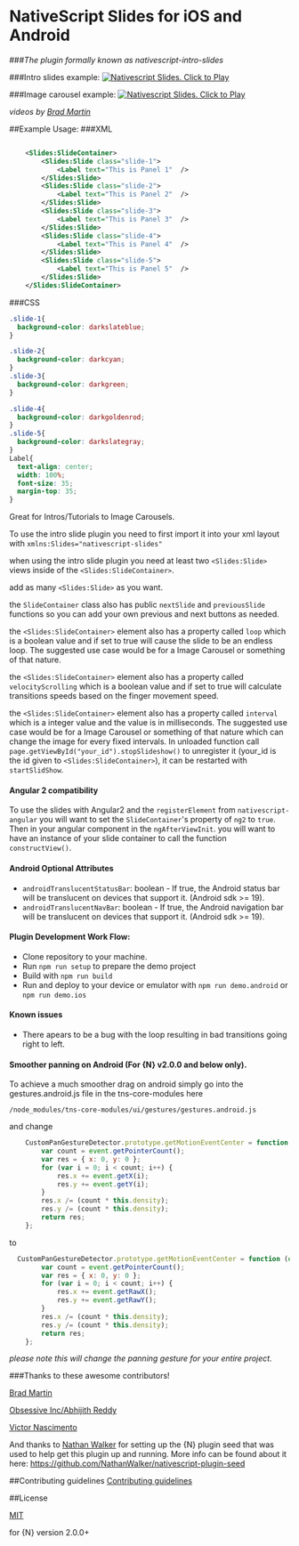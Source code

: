 # NativeScript Slides for iOS and Android
###_The plugin formally known as nativescript-intro-slides_

###Intro slides example:
[![Nativescript Slides. Click to Play](https://img.youtube.com/vi/kGby8qtSDjM/0.jpg)](https://www.youtube.com/embed/kGby8qtSDjM)

###Image carousel example:
[![Nativescript Slides. Click to Play](https://img.youtube.com/vi/RsEqGAKm62k/0.jpg)](https://www.youtube.com/embed/RsEqGAKm62k)

_videos by [Brad Martin](https://github.com/bradmartin)_

##Example Usage:
###XML
```xml

	<Slides:SlideContainer>
		<Slides:Slide class="slide-1">
			<Label text="This is Panel 1"  />
		</Slides:Slide>
		<Slides:Slide class="slide-2">
			<Label text="This is Panel 2"  />
		</Slides:Slide>
		<Slides:Slide class="slide-3">
			<Label text="This is Panel 3"  />
		</Slides:Slide>
		<Slides:Slide class="slide-4">
			<Label text="This is Panel 4"  />
		</Slides:Slide>
		<Slides:Slide class="slide-5">
			<Label text="This is Panel 5"  />
		</Slides:Slide>
	</Slides:SlideContainer>

```
###CSS
```css
.slide-1{
  background-color: darkslateblue;
}

.slide-2{
  background-color: darkcyan;
}
.slide-3{
  background-color: darkgreen;
}

.slide-4{
  background-color: darkgoldenrod;
}
.slide-5{
  background-color: darkslategray;
}
Label{
  text-align: center;
  width: 100%;
  font-size: 35;
  margin-top: 35;
}

```
Great for Intros/Tutorials to Image Carousels.

To use the intro slide plugin you need to first import it into your xml layout with  `xmlns:Slides="nativescript-slides"`

when using the intro slide plugin you need at least two ``<Slides:Slide>`` views inside of the ``<Slides:SlideContainer>``.

add as many ``<Slides:Slide>`` as you want.

the `SlideContainer` class also has public `nextSlide` and `previousSlide` functions so you can add your own previous and next buttons as needed.

the `<Slides:SlideContainer>` element also has a property called `loop` which is a boolean value and if set to true will cause the slide to be an endless loop. The suggested use case would be for a Image Carousel or something of that nature.

the `<Slides:SlideContainer>` element also has a property called `velocityScrolling` which is a boolean value and if set to true will calculate transitions speeds based on the finger movement speed.

the `<Slides:SlideContainer>` element also has a property called `interval` which is a integer value and the value is in milliseconds. The suggested use case would be for a Image Carousel or something of that nature which can change the image for every fixed intervals. In unloaded function call `page.getViewById("your_id").stopSlideshow()` to unregister it (your_id is the id given to `<Slides:SlideContainer>`), it can be restarted with `startSlidShow`.

#### Angular 2 compatibility
To use the slides with Angular2 and the `registerElement` from `nativescript-angular` you will want to set the `SlideContainer`'s property of `ng2` to `true`. Then in your angular component in the `ngAfterViewInit`. you will want to have an instance of your slide container to call the function `constructView()`.

#### Android Optional Attributes
- `androidTranslucentStatusBar`: boolean - If true, the Android status bar will be translucent on devices that support it. (Android sdk >= 19).
- `androidTranslucentNavBar`: boolean - If true, the Android navigation bar will be translucent on devices that support it. (Android sdk >= 19).

#### Plugin Development Work Flow:

* Clone repository to your machine.
* Run `npm run setup` to prepare the demo project
* Build with `npm run build`
* Run and deploy to your device or emulator with `npm run demo.android` or `npm run demo.ios`

#### Known issues

  * There apears to be a bug with the loop resulting in bad transitions going right to left.

#### Smoother panning on Android (For {N} v2.0.0 and below __only__).

To achieve a much smoother drag on android simply go into the gestures.android.js file in the tns-core-modules here


`/node_modules/tns-core-modules/ui/gestures/gestures.android.js`

and change

```javascript
    CustomPanGestureDetector.prototype.getMotionEventCenter = function (event) {
        var count = event.getPointerCount();
        var res = { x: 0, y: 0 };
        for (var i = 0; i < count; i++) {
            res.x += event.getX(i);
            res.y += event.getY(i);
        }
        res.x /= (count * this.density);
        res.y /= (count * this.density);
        return res;
    };
```

to
```javascript
  CustomPanGestureDetector.prototype.getMotionEventCenter = function (event) {
        var count = event.getPointerCount();
        var res = { x: 0, y: 0 };
        for (var i = 0; i < count; i++) {
            res.x += event.getRawX();
            res.y += event.getRawY();
        }
        res.x /= (count * this.density);
        res.y /= (count * this.density);
        return res;
    };
```

_please note this will change the panning gesture for your entire project._


###Thanks to these awesome contributors!

[Brad Martin](https://github.com/bradmartin)

[Obsessive Inc/Abhijith Reddy](https://github.com/Obsessive)

[Victor Nascimento](https://github.com/vjoao)

And thanks to [Nathan Walker](https://github.com/NathanWalker) for setting up the {N} plugin seed that was used to help get this plugin up and running. More info can be found about it here:
https://github.com/NathanWalker/nativescript-plugin-seed

##Contributing guidelines
[Contributing guidelines](https://github.com/TheOriginalJosh/nativescript-swiss-army-knife/blob/master/CONTRIBUTING.md)

##License

[MIT](/LICENSE)

for {N} version 2.0.0+
